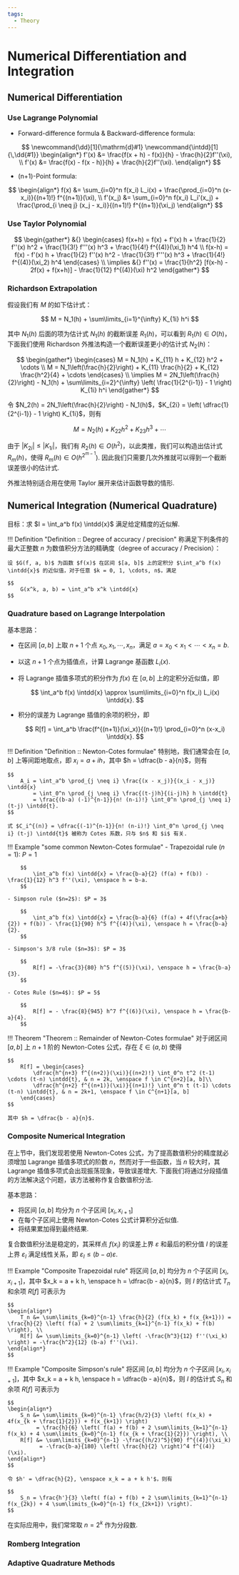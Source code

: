 ```yaml
---
tags: 
  - Theory
---
```


# Numerical Differentiation and Integration

## Numerical Differentiation

### Use Lagrange Polynomial

- Forward-difference formula & Backward-difference formula:

$$
\newcommand{\dd}[1]{\mathrm{d}#1}
\newcommand{\intdd}[1]{\,\dd{#1}}
\begin{align*}
    f'(x) &= \frac{f(x + h) - f(x)}{h} - \frac{h}{2}f''(\xi), \\
    f'(x) &= \frac{f(x) - f(x - h)}{h} + \frac{h}{2}f''(\xi).
\end{align*}
$$

- (n+1)-Point formula:

$$
\begin{align*}
    f(x) &= \sum_{i=0}^n f(x_i) L_i(x) + \frac{\prod_{i=0}^n (x-x_i)}{(n+1)!} f^{(n+1)}(\xi), \\
    f'(x_j) &= \sum_{i=0}^n f(x_i) L_i'(x_j) + \frac{\prod_{i \neq j} (x_j - x_i)}{(n+1)!} f^{(n+1)}(\xi_j)
\end{align*}
$$

### Use Taylor Polynomial

$$
\begin{gather*}
    &{} \begin{cases}
        f(x+h) = f(x) + f'(x) h + \frac{1}{2} f''(x) h^2 + \frac{1}{3!} f'''(x) h^3 + \frac{1}{4!} f^{(4)}(\xi_1) h^4 \\
        f(x-h) = f(x) - f'(x) h + \frac{1}{2} f''(x) h^2 - \frac{1}{3!} f'''(x) h^3 + \frac{1}{4!} f^{(4)}(\xi_2) h^4
    \end{cases} \\
    \implies &{} f''(x) = \frac{1}{h^2} [f(x-h) - 2f(x) + f(x+h)] - \frac{1}{12} f^{(4)}(\xi) h^2
\end{gather*}
$$

### Richardson Extrapolation

假设我们有 $M$ 的如下估计式：

$$
    M = N_1(h) + \sum\limits_{i=1}^{\infty} K_{1i} h^i
$$

其中 $N_1(h)$ 后面的项为估计式 $N_1(h)$ 的截断误差 $R_1(h)$，可以看到 $R_1(h) \in O(h)$，下面我们使用 Richardson 外推法构造一个截断误差更小的估计式 $N_2(h)$：

$$
\begin{gather*}
    \begin{cases}
        M = N_1(h) + K_{11} h + K_{12} h^2 + \cdots \\
        M = N_1\left(\frac{h}{2}\right) + K_{11} \frac{h}{2} + K_{12} \frac{h^2}{4} + \cdots
    \end{cases} \\
    \implies M = 2N_1\left(\frac{h}{2}\right) - N_1(h) + \sum\limits_{i=2}^{\infty} \left( \frac{1}{2^{i-1}} - 1 \right) K_{1i} h^i
\end{gather*}
$$

令 $N_2(h) = 2N_1\left(\frac{h}{2}\right) - N_1(h)$，$K_{2i} = \left( \dfrac{1}{2^{i-1}} - 1 \right) K_{1i}$，则有

$$
    M = N_2(h) + K_{22} h^2 + K_{23} h^3 + \cdots
$$

由于 $|K_{2i}| \leq |K_{1i}|$，我们有 $R_2(h) \in O(h^2)$，以此类推，我们可以构造出估计式 $R_m(h)$，使得 $R_m(h) \in O(h^{2^{m-1}})$. 因此我们只需要几次外推就可以得到一个截断误差很小的估计式.

外推法特别适合用在使用 Taylor 展开来估计函数导数的情形.


## Numerical Integration (Numerical Quadrature)

目标：求 $I = \int_a^b f(x) \intdd{x}$ 满足给定精度的近似解.

!!! Definition "Definition :: Degree of accuracy / precision"
    称满足下列条件的最大正整数 $n$ 为数值积分方法的精确度（degree of accuracy / Precision）：

    设 $G(f, a, b)$ 为函数 $f(x)$ 在区间 $[a, b]$ 上的定积分 $\int_a^b f(x) \intdd{x}$ 的近似值，对于任意 $k = 0, 1, \cdots, n$，满足
    
    $$
        G(x^k, a, b) = \int_a^b x^k \intdd{x}
    $$

### Quadrature based on Lagrange Interpolation

基本思路：

- 在区间 $[a, b]$ 上取 $n+1$ 个点 $x_0, x_1, \cdots, x_n$，满足 $a = x_0 < x_1 < \cdots < x_n = b$.
- 以这 $n+1$ 个点为插值点，计算 Lagrange 基函数 $L_i(x)$.
- 将 Lagrange 插值多项式的积分作为 $f(x)$ 在 $[a, b]$ 上的定积分近似值，即

    $$
        \int_a^b f(x) \intdd{x} \approx \sum\limits_{i=0}^n f(x_i) L_i(x) \intdd{x}.
    $$

- 积分的误差为 Lagrange 插值的余项的积分，即

    $$
        R[f] = \int_a^b \frac{f^{(n+1)}(\xi_x)}{(n+1)!} \prod_{i=0}^n (x-x_i) \intdd{x}.
    $$

!!! Definition "Definition :: Newton-Cotes formulae"
    特别地，我们通常会在 $[a, b]$ 上等间距地取点，即 $x_i = a + i h$，其中 $h = \dfrac{b - a}{n}$，则有

    $$
        A_i = \int_a^b \prod_{j \neq i} \frac{(x - x_j)}{(x_i - x_j)} \intdd{x}
            = \int_0^n \prod_{j \neq i} \frac{(t-j)h}{(i-j)h} h \intdd{t}
            = \frac{(b-a) (-1)^{n-1}}{n! (n-i)!} \int_0^n \prod_{j \neq i} (t-j) \intdd{t}.
    $$

    式 $C_i^{(n)} = \dfrac{(-1)^{n-1}}{n! (n-i)!} \int_0^n \prod_{j \neq i} (t-j) \intdd{t}$ 被称为 Cotes 系数，只与 $n$ 和 $i$ 有关.

!!! Example "some common Newton-Cotes formulae"
    - Trapezoidal rule ($n=1$): $P = 1$
        
        $$
            \int_a^b f(x) \intdd{x} = \frac{b-a}{2} (f(a) + f(b)) - \frac{1}{12} h^3 f''(\xi), \enspace h = b-a.
        $$

    - Simpson rule ($n=2$): $P = 3$
        
        $$
            \int_a^b f(x) \intdd{x} = \frac{b-a}{6} (f(a) + 4f(\frac{a+b}{2}) + f(b)) - \frac{1}{90} h^5 f^{(4)}(\xi), \enspace h = \frac{b-a}{2}.
        $$
    
    - Simpson's 3/8 rule ($n=3$): $P = 3$

        $$
            R[f] = -\frac{3}{80} h^5 f^{(5)}(\xi), \enspace h = \frac{b-a}{3}.
        $$
    
    - Cotes Rule ($n=4$): $P = 5$

        $$
            R[f] = - \frac{8}{945} h^7 f^{(6)}(\xi), \enspace h = \frac{b-a}{4}.
        $$

!!! Theorem "Theorem :: Remainder of Newton-Cotes formulae"
    对于闭区间 $[a,b]$ 上 $n+1$ 阶的 Newton-Cotes 公式，存在 $\xi \in (a, b)$ 使得

    $$
        R[f] = \begin{cases}
            \dfrac{h^{n+3} f^{(n+2)}(\xi)}{(n+2)!} \int_0^n t^2 (t-1) \cdots (t-n) \intdd{t}, & n = 2k, \enspace f \in C^{n+2}[a, b]\\
            \dfrac{h^{n+2} f^{(n+1)}(\xi)}{(n+1)!} \int_0^n t (t-1) \cdots (t-n) \intdd{t}, & n = 2k+1, \enspace f \in C^{n+1}[a, b]
        \end{cases}
    $$

    其中 $h = \dfrac{b - a}{n}$.

### Composite Numerical Integration

在上节中，我们发现若使用 Newton-Cotes 公式，为了提高数值积分的精度就必须增加 Lagrange 插值多项式的阶数 $n$，然而对于一些函数，当 $n$ 较大时，其 Lagrange 插值多项式会出现振荡现象，导致误差增大. 下面我们将通过分段插值的方法解决这个问题，该方法被称作复合数值积分法.

基本思路：

- 将区间 $[a, b]$ 均分为 $n$ 个子区间 $[x_i, x_{i+1}]$
- 在每个子区间上使用 Newton-Cotes 公式计算积分近似值.
- 将结果累加得到最终结果.

复合数值积分法是稳定的，其采样点 $f(x_i)$ 的误差上界 $\varepsilon$ 和最后的积分值 $I$ 的误差上界 $\varepsilon_I$ 满足线性关系，即 $\varepsilon_I \leq (b-a) \varepsilon$.

!!! Example "Composite Trapezoidal rule"
    将区间 $[a, b]$ 均分为 $n$ 个子区间 $[x_i, x_{i+1}]$，其中 $x_k = a + k h, \enspace h = \dfrac{b - a}{n}$，则 $I$ 的估计式 $T_n$ 和余项 $R[f]$ 可表示为

    $$
    \begin{align*}
        T_n &= \sum\limits_{k=0}^{n-1} \frac{h}{2} (f(x_k) + f(x_{k+1})) = \frac{h}{2} \left( f(a) + 2 \sum\limits_{k=1}^{n-1} f(x_k) + f(b) \right), \\
        R[f] &= \sum\limits_{k=0}^{n-1} \left( -\frac{h^3}{12} f''(\xi_k) \right) = -\frac{h^2}{12} (b-a) f''(\xi).
    \end{align*}
    $$

!!! Example "Composite Simpson's rule"
    将区间 $[a, b]$ 均分为 $n$ 个子区间 $[x_i, x_{i+1}]$，其中 $x_k = a + k h, \enspace h = \dfrac{b - a}{n}$，则 $I$ 的估计式 $S_n$ 和余项 $R[f]$ 可表示为

    $$
    \begin{align*}
        S_n &= \sum\limits_{k=0}^{n-1} \frac{h/2}{3} \left( f(x_k) + 4f(x_{k + \frac{1}{2}}) + f(x_{k+1}) \right)
             = \frac{h}{6} \left( f(a) + f(b) + 2 \sum\limits_{k=1}^{n-1} f(x_k) + 4 \sum\limits_{k=0}^{n-1} f(x_{k + \frac{1}{2}}) \right), \\
        R[f] &= \sum\limits_{k=0}^{n-1} -\frac{(h/2)^5}{90} f^{(4)}(\xi_k)
              = -\frac{b-a}{180} \left( \frac{h}{2} \right)^4 f^{(4)}(\xi).
    \end{align*}
    $$

    令 $h' = \dfrac{h}{2}, \enspace x_k = a + k h'$，则有

    $$
        S_n = \frac{h'}{3} \left( f(a) + f(b) + 2 \sum\limits_{k=1}^{n-1} f(x_{2k}) + 4 \sum\limits_{k=0}^{n-1} f(x_{2k+1}) \right).
    $$

在实际应用中，我们常常取 $n=2^k$ 作为分段数.

### Romberg Integration

### Adaptive Quadrature Methods


